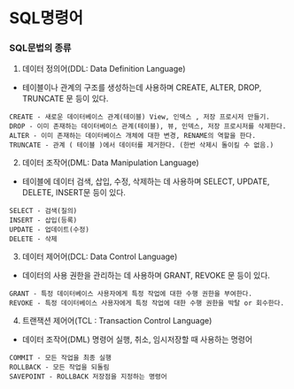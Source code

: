 # SQL명령어

### SQL문법의 종류
1. 데이터 정의어(DDL: Data Definition Language)
  - 테이블이나 관계의 구조를 생성하는데 사용하며 CREATE, ALTER, DROP, TRUNCATE 문 등이 있다.
```
CREATE - 새로운 데이터베이스 관계(테이블) View, 인덱스 , 저장 프로시저 만들기.
DROP - 이미 존재하는 데이터베이스 관계(테이블), 뷰, 인덱스, 저장 프로시저를 삭제한다.
ALTER - 이미 존재하는 데이터베이스 개체에 대한 변경, RENAME의 역할을 한다.
TRUNCATE - 관계 ( 테이블 )에서 데이터를 제거한다. (한번 삭제시 돌이킬 수 없음.)
```
2. 데이터 조작어(DML: Data Manipulation Language)
  - 테이블에 데이터 검색, 삽입, 수정, 삭제하는 데 사용하며 SELECT, UPDATE, DELETE, INSERT문 등이 있다.
```
SELECT - 검색(질의)
INSERT - 삽입(등록)
UPDATE - 업데이트(수정)
DELETE - 삭제
```
3. 데이터 제어어(DCL: Data Control Language) 
  - 데이터의 사용 권한을 관리하는 데 사용하며 GRANT, REVOKE 문 등이 있다.
```
GRANT - 특정 데이터베이스 사용자에게 특정 작업에 대한 수행 권한을 부여한다.
REVOKE - 특정 데이터베이스 사용자에게 특정 작업에 대한 수행 권한을 박탈 or 회수한다.
```
4. 트랜잭션 제어어(TCL : Transaction Control Language)
  - 데이터 조작어(DML) 명령어 실행, 취소, 임시저장할 때 사용하는 명령어
```
COMMIT - 모든 작업을 최종 실행
ROLLBACK - 모든 작업을 되돌림
SAVEPOINT - ROLLBACK 저장점을 지정하는 명령어
```
